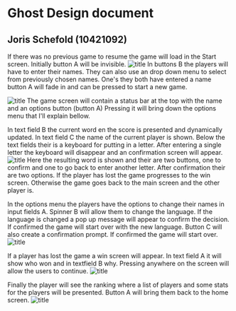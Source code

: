 Ghost Design document
======
Joris Schefold (10421092)
------


If there was no previous game to resume the game will load in the Start screen.
Initially button A will be invisible.
![title](/app/readme/images/start_screen.jpg=400x)
In buttons B the players will have to enter their names. 
They can also use an drop down menu to select from previously chosen names.
One's they both have entered a name button A will fade in and can be pressed to start a new game.




![title](/app/readme/images/game_screen.jpg)
The game screen will contain a status bar at the top with the name and an options button (button A)
Pressing it will bring down the options menu that I'll explain bellow.

In text field B the current word en the score is presented and dynamically updated.
In text field C the name of the current player is shown.
Below the text fields their is a keyboard  for putting in a letter.
After entering a single letter the keyboard will disappear and an confirmation screen will appear.
![title](/app/readme/images/confirm_apear.jpg)
Here the resulting word is shown and their are two buttons, one to confirm and one to go back to enter another letter.
After confirmation their are two options. If the player has lost the game progresses to the win screen. 
Otherwise the game goes back to the main screen and the other player is.


In the options menu the players have the options to change their names in input fields A.
Spinner B will allow them to change the language. If the language is changed a pop up message will appear to confirm the decision.
If confirmed the game will start over with the new language.
Button C will also create a confirmation prompt. If confirmed the game will start over.
![title](/app/readme/images/options_dropdown.jpg)


If a player has lost the game a win screen will appear. 
In text field A it will show who won and in textfield B why.
Pressing anywhere on the screen will allow the users to continue.
![title](/app/readme/images/win_screen.jpg)

Finally the player will see the ranking where a list of players and some stats for the players will be presented.
Button A will bring them back to the home screen.
![title](/app/readme/images/highscore_screen.jpg)

